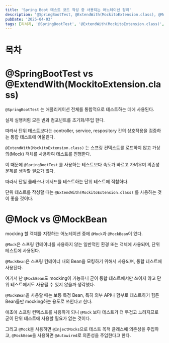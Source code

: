 ```yaml
---
title: 'Spring Boot 테스트 코드 작성 중 사용되는 어노테이션 정리'
description: '@SpringBootTest, @ExtendWith(MockitoExtension.class), @Mock, @MockBean 의 사용처를 알아보자'
pubDate: '2025-04-03'
tags: [리서치, '@SpringBootTest', '@ExtendWith(MockitoExtension.class)', '@Mock', '@MockBean']
---
```


# 목차

# @SpringBootTest vs @ExtendWith(MockitoExtension.class)

`@SpringBootTest` 는 애플리케이션 전체를 통합적으로 테스트하는 데에 사용된다.

실제 실행처럼 모든 빈과 컴포넌트를 초기화/주입 한다.

따라서 단위 테스트보다는 controller, service, respository 간의 상호작용을 검증하는 통합 테스트에 어울린다.

`@ExtendWith(MockitoExtension.class)` 는 스프링 컨텍스트를 로드하지 않고 가상의(Mock) 객체를 사용하여 테스트를 진행한다.

이 때문에 `@SpringBootTest` 를 사용하는 테스트보다 속도가 빠르고 가벼우며 의존성 문제를 생각할 필요가 없다.

따라서 단일 클래스나 메서드를 테스트하는 단위 테스트에 적합하다.

단위 테스트를 작성할 때는 `@ExtendWith(MockitoExtension.class)` 를 사용하는 것이 좋을 것이다.

# @Mock vs @MockBean

mocking 할 객체를 지정하는 어노테이션 중에 `@Mock`과 `@MockBean`이 있다.

`@Mock`은 스프링 컨테이너를 사용하지 않는 일반적인 환경 또는 객체에 사용되며, 단위 테스트에 사용된다.

`@MockBean`은 스프링 컨테이너 내의 Bean을 모킹하기 위해서 사용되며, 통합 테스트에 사용된다.

여기서 난 `@MockBean`도 mocking이 가능하니 굳이 통합 테스트에서만 쓰이지 않고 단위 테스트에서도 사용될 수 있지 않을까 생각했다.

`@MockBean`을 사용할 때는 보통 특정 Bean, 특히 외부 API나 함부로 테스트하기 힘든 Bean들만 mocking하는 용도로 쓰인다고 한다.

애초에 스프링 컨텍스트를 사용하게 되니 `@Mock` 보다 테스트가 더 무겁고 느려지므로 굳이 단위 테스트에 사용할 필요가 없는 것이다.

그리고 `@Mock`을 사용하면 `@InjectMocks`으로 테스트 목적 클래스에 의존성을 주입하고, `@MockBean`을 사용하면 `@Autowired`로 의존성을 주입한다고 한다.